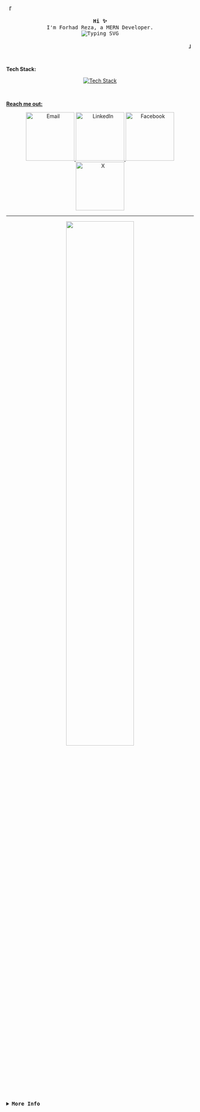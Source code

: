 <div>
   <p align="left">
      <strong><samp>「</samp></strong>
   </p>
   <p align="center">
      <samp>
      <b>Hi ✨</b>
      <br />
      I'm Forhad Reza, a MERN Developer.
      <br />
      <img
         src="https://readme-typing-svg.demolab.com?font=Iosevka&size=16&pause=1000&color=9D7CD8&center=true&vCenter=true&width=435&lines=I+code+efficient+and+elegant+programs"
         alt="Typing SVG"
         />
      </samp>
   </p>
   <p align="right">
      <strong><samp>」</samp></strong>
   </p>
   <br />
   <div>
      <p><b>Tech Stack:</b></p>
      <p align="center">
         <a href="https://skillicons.dev">
            <img
               src="https://skillicons.dev/icons?i=nextjs,react,ts,js,mongodb,express,postman,firebase,tailwind,css,bootstrap,vite,mysql,py&perline=10"
               alt="Tech Stack"
               />
      </p>
      </p>
   </div>
   <br />
   <div>
      <p><b>Reach me out:</b></p>
      <div align="center">
         <a href="mailto:forhad.bimt@gmail.com">
            <img src="https://i.ibb.co/VcJw5fpz/gmail.png" alt="Email" width="130" />
         </a>
         <a href="https://www.linkedin.com/in/rezaforhad/">
            <img src="https://i.ibb.co/x87hZ0Hm/lin.png" alt="LinkedIn" width="130"  />
         </a>
         <a href="https://www.facebook.com/forhadreza000/">
            <img src="https://i.ibb.co/RTmQphQL/fac.png" alt="Facebook" width="130"  />
         </a>
         <a href="https://x.com/forhadreza111">
            <img src="https://i.ibb.co/h17QR0Fp/x.png" alt="X" width="130" />
         </a>
      </div>
   </div>
   <hr />
   <div>
      <p align="center">
        <img width="60%" src="https://github-readme-streak-stats.herokuapp.com?user=forhadreza43&theme=react&hide_border=true&background=0D1117&stroke=0D1117&fire=FF1CF7&sideLabels=00F0FF&currStreakNum=FF1CF7&ring=FF1CF7&currStreakLabel=FF1CF7&sideNums=00F0FF" />
      </p>
   </div>
   <details align="left">
      <summary>
         <samp><b>More Info</b></samp>
      </summary>
      <br />
      <p align="center">
         <samp>
         [ <a href="">about me</a> • <a href="">projects</a>]
         </samp>
      </p>
      <br />
      <div style="max-width: 800px; margin: 0 auto">
         <table style="width: 100%; text-align: center">
            <!-- First row with GitHub Stats and Streaks -->
            <tr>
               <td style="width: 50%; padding: 10px; vertical-align: top">
                  <a href="#github-stats">
                  <img
                     alt="GitHub Stats"
                     src="https://github-readme-stats.vercel.app/api?username=forhadreza43&count_private=true&show_icons=true&include_all_commits=true&hide_border=true&theme=tokyonight"
                     />
                  </a>
               </td>
               <td style="width: 50%; padding: 10px; vertical-align: top">
                  <a href="#streak-stats">
                  <img
                     alt="GitHub Streak"
                     src="https://github-readme-streak-stats.herokuapp.com?user=forhadreza43&hide_border=true&theme=tokyonight"
                     />
                  </a>
               </td>
            </tr>
            <!-- Second row with Top Languages -->
            <tr>
               <td style="width: 50%; padding: 10px">
                  <a href="#top-languages">
                  <img
                     width="80%"
                     alt="Top Languages"
                     src="https://github-readme-stats.vercel.app/api/top-langs/?username=forhadreza43&langs_count=6&theme=tokyonight&layout=compact&hide_border=true"
                     />
                  </a>
               </td>
            </tr>
            <!-- Fourth row with LeetCode and HackerRank badges -->
            <tr>
               <td style="width: 50%; padding: 10px">
                  <a href="https://leetcode.com/u/snow_cone/">
                  <img
                     src="https://img.shields.io/badge/LeetCode-snow_cone-gold?style=for-the-badge&logo=Leetcode"
                     alt="Leetcode Profile"
                     />
                  </a>
               </td>
               <td style="width: 50%; padding: 10px">
                  <a href="https://www.hackerrank.com/profile/snow_cone">
                  <img
                     src="https://img.shields.io/badge/HackerRank-snow_cone-brightgreen?style=for-the-badge&logo=HackerRank"
                     alt="HackerRank Profile"
                     />
                  </a>
               </td>
            </tr>
         </table>
      </div>
   </details>
</div>
<!-- <h1 align="center">Hi 👋, I'm Forhad Reza</h1>
   <h3 align="center">A passionate frontend developer</h3> -->
<!--
   **forhadreza43/forhadreza43** is a ✨ _special_ ✨ repository because its `README.md` (this file) appears on your GitHub profile.
   
   Here are some ideas to get you started:
   
   - 🔭 I’m currently working on ...
   - 🌱 I’m currently learning ...
   - 👯 I’m looking to collaborate on ...
   - 🤔 I’m looking for help with ...
   - 💬 Ask me about ...
   - 📫 How to reach me: ...
   - 😄 Pronouns: ...
   - ⚡ Fun fact: ...
   -->
